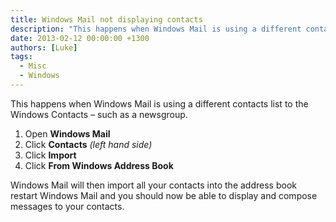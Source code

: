 ```yaml
---
title: Windows Mail not displaying contacts
description: "This happens when Windows Mail is using a different contacts list to the Windows Contacts – such as a newsgroup."
date: 2013-02-12 00:00:00 +1300
authors: [Luke]
tags:
  - Misc
  - Windows
---
```

This happens when Windows Mail is using a different contacts list to the Windows Contacts – such as a newsgroup.

  1. Open **Windows Mail**
  2. Click **Contacts** _(left hand side)_
  3. Click **Import**
  4. Click **From Windows Address Book**

Windows Mail will then import all your contacts into the address book restart Windows Mail and you should now be able to display and compose messages to your contacts.

